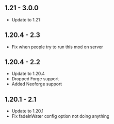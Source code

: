 ## 1.21 - 3.0.0
- Update to 1.21

## 1.20.4 - 2.3

- Fix when people try to run this mod on server

## 1.20.4 - 2.2

- Update to 1.20.4
- Dropped Forge support
- Added Neoforge support

## 1.20.1 - 2.1

- Update to 1.20.1
- Fix fadeInWater config option not doing anything
